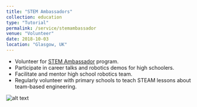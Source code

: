 ```yaml
---
title: "STEM Ambassadors"
collection: education
type: "Tutorial"
permalink: /service/stemambassador
venue: "Volunteer"
date: 2018-10-03
location: "Glasgow, UK"
---
```


<ul>
<li>Volunteer for <a href="https://www.stem.org.uk/stem-ambassadors">STEM Ambassador</a> program.</li>
<li>Participate in career talks and robotics demos for high schoolers.</li>
<li>Facilitate and mentor high school robotics team.</li>
<li>Regularly volunteer with primary schools to teach STEAM lessons about team-based engineering.</li>
</ul>

![alt text][stem-ambassadors]

[stem-ambassadors]: ../../images/stem_coding.jpg "coding unplugged at Gavinburn primary school"
